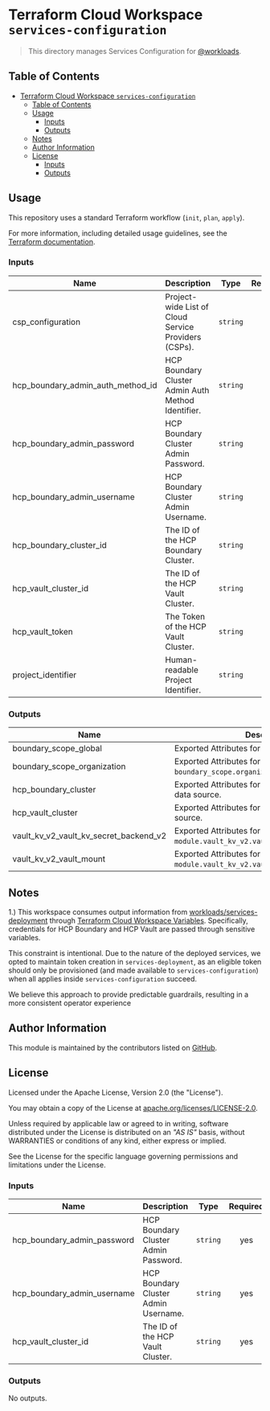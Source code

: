 # Terraform Cloud Workspace `services-configuration`

> This directory manages Services Configuration for [@workloads](https://github.com/workloads).

## Table of Contents

<!-- TOC -->
* [Terraform Cloud Workspace `services-configuration`](#terraform-cloud-workspace-services-configuration)
  * [Table of Contents](#table-of-contents)
  * [Usage](#usage)
    * [Inputs](#inputs)
    * [Outputs](#outputs)
  * [Notes](#notes)
  * [Author Information](#author-information)
  * [License](#license)
    * [Inputs](#inputs-1)
    * [Outputs](#outputs-1)
<!-- TOC -->

## Usage

This repository uses a standard Terraform workflow (`init`, `plan`, `apply`).

For more information, including detailed usage guidelines, see the [Terraform documentation](https://developer.hashicorp.com/terraform/cli/commands).

<!-- BEGIN_TF_DOCS -->
### Inputs

| Name | Description | Type | Required |
|------|-------------|------|:--------:|
| csp_configuration | Project-wide List of Cloud Service Providers (CSPs). | `string` | yes |
| hcp_boundary_admin_auth_method_id | HCP Boundary Cluster Admin Auth Method Identifier. | `string` | yes |
| hcp_boundary_admin_password | HCP Boundary Cluster Admin Password. | `string` | yes |
| hcp_boundary_admin_username | HCP Boundary Cluster Admin Username. | `string` | yes |
| hcp_boundary_cluster_id | The ID of the HCP Boundary Cluster. | `string` | yes |
| hcp_vault_cluster_id | The ID of the HCP Vault Cluster. | `string` | yes |
| hcp_vault_token | The Token of the HCP Vault Cluster. | `string` | yes |
| project_identifier | Human-readable Project Identifier. | `string` | yes |

### Outputs

| Name | Description |
|------|-------------|
| boundary_scope_global | Exported Attributes for `boundary_scope.global`. |
| boundary_scope_organization | Exported Attributes for `boundary_scope.organization`. |
| hcp_boundary_cluster | Exported Attributes for `hcp_boundary_cluster` data source. |
| hcp_vault_cluster | Exported Attributes for `hcp_vault_cluster` data source. |
| vault_kv_v2_vault_kv_secret_backend_v2 | Exported Attributes for `module.vault_kv_v2.vault_kv_secret_backend_v2`. |
| vault_kv_v2_vault_mount | Exported Attributes for `module.vault_kv_v2.vault_mount`. |
<!-- END_TF_DOCS -->

## Notes

1.) This workspace consumes output information from [workloads/services-deployment](https://github.com/workloads/services-deployment) through [Terraform Cloud Workspace Variables](https://developer.hashicorp.com/terraform/cloud-docs/workspaces/variables).
Specifically, credentials for HCP Boundary and HCP Vault are passed through sensitive variables.

This constraint is intentional. Due to the nature of the deployed services, we opted to maintain token creation in `services-deployment`, as an eligible token should only be provisioned (and made available to `services-configuration`) when all applies inside `services-configuration` succeed.

We believe this approach to provide predictable guardrails, resulting in a more consistent operator experience

## Author Information

This module is maintained by the contributors listed on [GitHub](https://github.com/workloads/services-configuration/graphs/contributors).

## License

Licensed under the Apache License, Version 2.0 (the "License").

You may obtain a copy of the License at [apache.org/licenses/LICENSE-2.0](http://www.apache.org/licenses/LICENSE-2.0).

Unless required by applicable law or agreed to in writing, software distributed under the License is distributed on an _"AS IS"_ basis, without WARRANTIES or conditions of any kind, either express or implied.

See the License for the specific language governing permissions and limitations under the License.

<!-- BEGIN_TF_DOCS -->
### Inputs

| Name | Description | Type | Required |
|------|-------------|------|:--------:|
| hcp_boundary_admin_password | HCP Boundary Cluster Admin Password. | `string` | yes |
| hcp_boundary_admin_username | HCP Boundary Cluster Admin Username. | `string` | yes |
| hcp_vault_cluster_id | The ID of the HCP Vault Cluster. | `string` | yes |

### Outputs

No outputs.
<!-- END_TF_DOCS -->

